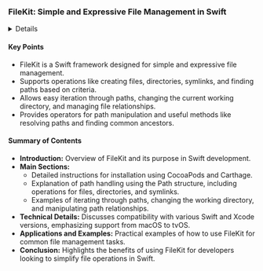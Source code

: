 ### FileKit: Simple and Expressive File Management in Swift

<details>

**URL:** [nvzqz.github.io/FileKit/docs/](https://nvzqz.github.io/FileKit/docs/)

**Authors:**  
- [nvzqz](https://github.com/nvzqz)
- [phimage](https://github.com/phimage)
- [jakeheis](https://github.com/jakeheis)
- [Jeehut](https://github.com/Jeehut)
- [mesopelagique](https://github.com/mesopelagique)
- [Alesete](https://github.com/Alesete)
- [IgorMuzyka](https://github.com/IgorMuzyka)
- [prayagverma](https://github.com/prayagverma)
- [0xPr0xy](https://github.com/0xPr0xy)
- [dmazzoni](https://github.com/dmazzoni)

**Tags:**  
`Swift`, `Files`, `Paths`

</details>

#### Key Points
- FileKit is a Swift framework designed for simple and expressive file management.
- Supports operations like creating files, directories, symlinks, and finding paths based on criteria.
- Allows easy iteration through paths, changing the current working directory, and managing file relationships.
- Provides operators for path manipulation and useful methods like resolving paths and finding common ancestors.

#### Summary of Contents
- **Introduction:** Overview of FileKit and its purpose in Swift development.
- **Main Sections:**
  - Detailed instructions for installation using CocoaPods and Carthage.
  - Explanation of path handling using the Path structure, including operations for files, directories, and symlinks.
  - Examples of iterating through paths, changing the working directory, and manipulating path relationships.
- **Technical Details:** Discusses compatibility with various Swift and Xcode versions, emphasizing support from macOS to tvOS.
- **Applications and Examples:** Practical examples of how to use FileKit for common file management tasks.
- **Conclusion:** Highlights the benefits of using FileKit for developers looking to simplify file operations in Swift.

<LinkCard title="Read Full Documentation" href="https://nvzqz.github.io/FileKit/docs/" />
